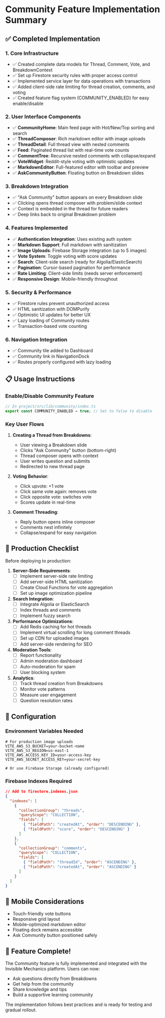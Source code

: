 # Community Feature Implementation Summary

## ✅ Completed Implementation

### 1. **Core Infrastructure**
- ✅ Created complete data models for Thread, Comment, Vote, and BreakdownContext
- ✅ Set up Firestore security rules with proper access control
- ✅ Implemented service layer for data operations with transactions
- ✅ Added client-side rate limiting for thread creation, comments, and voting
- ✅ Created feature flag system (COMMUNITY_ENABLED) for easy enable/disable

### 2. **User Interface Components**
- ✅ **CommunityHome**: Main feed page with Hot/New/Top sorting and search
- ✅ **ThreadComposer**: Rich markdown editor with image uploads
- ✅ **ThreadDetail**: Full thread view with nested comments
- ✅ **Feed**: Paginated thread list with real-time vote counts
- ✅ **CommentTree**: Recursive nested comments with collapse/expand
- ✅ **VoteWidget**: Reddit-style voting with optimistic updates
- ✅ **MarkdownEditor**: Full-featured editor with toolbar and preview
- ✅ **AskCommunityButton**: Floating button on Breakdown slides

### 3. **Breakdown Integration**
- ✅ "Ask Community" button appears on every Breakdown slide
- ✅ Clicking opens thread composer with problem/slide context
- ✅ Context is embedded in the thread for future readers
- ✅ Deep links back to original Breakdown problem

### 4. **Features Implemented**
- ✅ **Authentication Integration**: Uses existing auth system
- ✅ **Markdown Support**: Full markdown with sanitization
- ✅ **Image Uploads**: Firebase Storage integration (up to 5 images)
- ✅ **Vote System**: Toggle voting with score updates
- ✅ **Search**: Client-side search (ready for Algolia/ElasticSearch)
- ✅ **Pagination**: Cursor-based pagination for performance
- ✅ **Rate Limiting**: Client-side limits (needs server enforcement)
- ✅ **Responsive Design**: Mobile-friendly throughout

### 5. **Security & Performance**
- ✅ Firestore rules prevent unauthorized access
- ✅ HTML sanitization with DOMPurify
- ✅ Optimistic UI updates for better UX
- ✅ Lazy loading of Community routes
- ✅ Transaction-based vote counting

### 6. **Navigation Integration**
- ✅ Community tile added to Dashboard
- ✅ Community link in NavigationDock
- ✅ Routes properly configured with lazy loading

## 📋 Usage Instructions

### Enable/Disable Community Feature
```typescript
// In project/src/lib/community/index.ts
export const COMMUNITY_ENABLED = true; // Set to false to disable
```

### Key User Flows

1. **Creating a Thread from Breakdowns**:
   - User viewing a Breakdown slide
   - Clicks "Ask Community" button (bottom-right)
   - Thread composer opens with context
   - User writes question and submits
   - Redirected to new thread page

2. **Voting Behavior**:
   - Click upvote: +1 vote
   - Click same vote again: removes vote
   - Click opposite vote: switches vote
   - Scores update in real-time

3. **Comment Threading**:
   - Reply button opens inline composer
   - Comments nest infinitely
   - Collapse/expand for easy navigation

## 🚀 Production Checklist

Before deploying to production:

1. **Server-Side Requirements**:
   - [ ] Implement server-side rate limiting
   - [ ] Add server-side HTML sanitization
   - [ ] Create Cloud Functions for vote aggregation
   - [ ] Set up image optimization pipeline

2. **Search Integration**:
   - [ ] Integrate Algolia or ElasticSearch
   - [ ] Index threads and comments
   - [ ] Implement fuzzy search

3. **Performance Optimizations**:
   - [ ] Add Redis caching for hot threads
   - [ ] Implement virtual scrolling for long comment threads
   - [ ] Set up CDN for uploaded images
   - [ ] Add server-side rendering for SEO

4. **Moderation Tools**:
   - [ ] Report functionality
   - [ ] Admin moderation dashboard
   - [ ] Auto-moderation for spam
   - [ ] User blocking system

5. **Analytics**:
   - [ ] Track thread creation from Breakdowns
   - [ ] Monitor vote patterns
   - [ ] Measure user engagement
   - [ ] Question resolution rates

## 🔧 Configuration

### Environment Variables Needed
```env
# For production image uploads
VITE_AWS_S3_BUCKET=your-bucket-name
VITE_AWS_S3_REGION=us-east-1
VITE_AWS_ACCESS_KEY_ID=your-access-key
VITE_AWS_SECRET_ACCESS_KEY=your-secret-key

# Or use Firebase Storage (already configured)
```

### Firebase Indexes Required
```json
// Add to firestore.indexes.json
{
  "indexes": [
    {
      "collectionGroup": "threads",
      "queryScope": "COLLECTION",
      "fields": [
        { "fieldPath": "createdAt", "order": "DESCENDING" },
        { "fieldPath": "score", "order": "DESCENDING" }
      ]
    },
    {
      "collectionGroup": "comments",
      "queryScope": "COLLECTION",
      "fields": [
        { "fieldPath": "threadId", "order": "ASCENDING" },
        { "fieldPath": "createdAt", "order": "ASCENDING" }
      ]
    }
  ]
}
```

## 📱 Mobile Considerations

- Touch-friendly vote buttons
- Responsive grid layout
- Mobile-optimized markdown editor
- Floating dock remains accessible
- Ask Community button positioned safely

## 🎉 Feature Complete!

The Community feature is fully implemented and integrated with the Invisible Mechanics platform. Users can now:
- Ask questions directly from Breakdowns
- Get help from the community
- Share knowledge and tips
- Build a supportive learning community

The implementation follows best practices and is ready for testing and gradual rollout.



